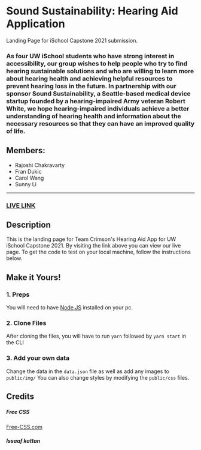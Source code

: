 # Sound Sustainability: Hearing Aid Application
Landing Page for iSchool Capstone 2021 submission.

### As four UW iSchool students who have strong interest in accessibility, our group wishes to help people who try to find hearing sustainable solutions and who are willing to learn more about hearing health and achieving helpful resources to prevent hearing loss in the future. In partnership with our sponsor Sound Sustainability, a Seattle-based medical device startup founded by a hearing-impaired Army veteran Robert White, we hope hearing-impaired individuals achieve a better understanding of hearing health and information about the necessary resources so that they can have an improved quality of life.

## Members:
- Rajoshi Chakravarty
- Fran Dukic
- Carol Wang
- Sunny Li


------
### <a href="https://ischool-capstone.web.app"/>LIVE LINK</a> 

## Description
This is the landing page for Team Crimson's Hearing Aid App for UW iSchool Capstone 2021. By visiting the link above you can view our live page. To get the code to test on your local machine, follow the instructions below.

## Make it Yours!
### 1. Preps
You will need to have <a href="https://nodejs.org/">Node JS</a> installed on your pc. 

### 2. Clone Files
After cloning the files, you will have to run ```yarn``` followed by ```yarn start``` in the CLI
### 3. Add your own data 
Change the data in the ```data.json``` file as well as add any images to ```public/img/```
You can also change styles by modifying the ```public/css``` files.


## Credits
##### Free CSS 
<a href="https://www.free-css.com/assets/files/free-css-templates/preview/page234/interact/">Free-CSS.com </a>
##### Issaaf kattan
